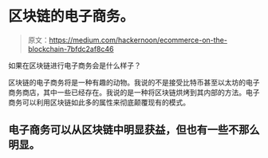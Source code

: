 # 区块链的电子商务。

> 原文：<https://medium.com/hackernoon/ecommerce-on-the-blockchain-7bfdc2af8c46>

如果在区块链进行电子商务会是什么样子？

区块链的电子商务将是一种有趣的动物。我说的不是接受比特币甚至以太坊的电子商务商店，其中一些已经存在。我说的是一种将区块链烘烤到其内部的方法。电子商务可以利用区块链如此多的属性来彻底颠覆现有的模式。

## 电子商务可以从区块链中明显获益，但也有一些不那么明显。